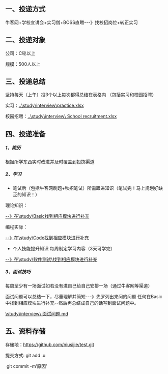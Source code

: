 ## 一、投递方式

牛客网+学校宣讲会+实习僧+BOSS直聘---》找校招岗位+转正实习



## 二、投递对象

公司：C轮以上

规模：500人以上



## 三、投递总结

坚持每天（上午）投3个以上每次都得总结在表格内 （包括实习和校园招聘）

实习：[..\study\interview\practice.xlsx]()

校园招聘：[..\study\interview\ School recruitment.xlsx]()



## 四、投递准备

##### 1、简历

根据所学东西实时改进并及时覆盖到投掷渠道

##### 2、学习

- 笔试后（包括牛客网刷题+秋招笔试）所需跟进知识（笔试完！马上规划好缺乏的知识！）

理论知识：

[--》在\study\Basic找到相应模块进行补充]()

编程实际：

[--》在\study\Code找到相应模块进行补充]()

- 个人技能提升知识  每周制定学习内容（3天可学完）

[--》在\study\软件测试\找到相应模块进行补充 ]()    

##### 3、面试技巧

每周至少有一场面试如若没有进自己给自己安排一场（通过牛客网等渠道）

面试问题可以总结一下，尽量理解并简短---》先罗列出来问的问题 任何在Basic中找到相应模块进行补充--然后再总结成自己的话写到面试问题中。

[\study\interview\ 面试问题.md]()

## 五、资料存储

存储地：https://github.com/niusijie/test.git

提交方式:  git add .u

​				  git commit -m’原因’

